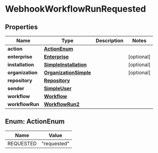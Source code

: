 

# WebhookWorkflowRunRequested


## Properties

| Name | Type | Description | Notes |
|------------ | ------------- | ------------- | -------------|
|**action** | [**ActionEnum**](#ActionEnum) |  |  |
|**enterprise** | [**Enterprise**](Enterprise.md) |  |  [optional] |
|**installation** | [**SimpleInstallation**](SimpleInstallation.md) |  |  [optional] |
|**organization** | [**OrganizationSimple**](OrganizationSimple.md) |  |  [optional] |
|**repository** | [**Repository**](Repository.md) |  |  |
|**sender** | [**SimpleUser**](SimpleUser.md) |  |  |
|**workflow** | [**Workflow**](Workflow.md) |  |  |
|**workflowRun** | [**WorkflowRun2**](WorkflowRun2.md) |  |  |



## Enum: ActionEnum

| Name | Value |
|---- | -----|
| REQUESTED | &quot;requested&quot; |



